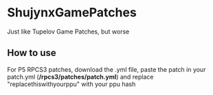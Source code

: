 # ShujynxGamePatches

Just like Tupelov Game Patches, but worse

## How to use
For P5 RPCS3 patches, download the .yml file, paste the patch in your patch.yml (**/rpcs3/patches/patch.yml**)
and replace "replacethiswithyourppu" with your ppu hash
